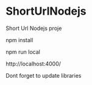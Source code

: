 # ShortUrlNodejs
Short Url Nodejs proje

npm install

npm run local

http://localhost:4000/

Dont forget to update libraries